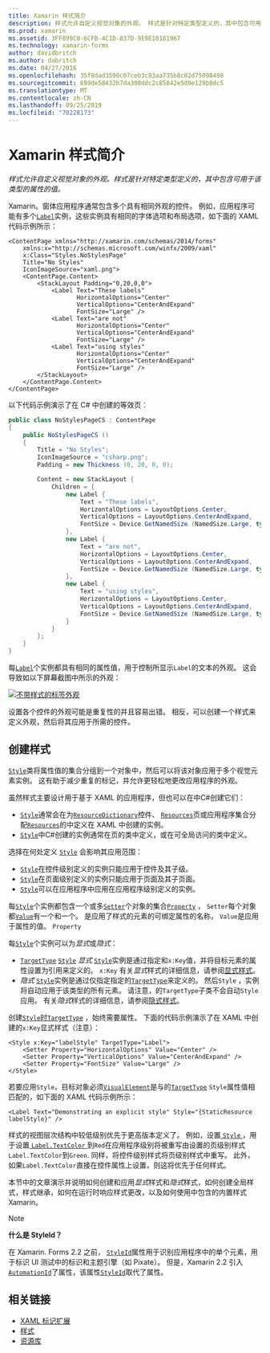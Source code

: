 ```yaml
---
title: Xamarin 样式简介
description: 样式允许自定义视觉对象的外观。 样式是针对特定类型定义的，其中包含可用于该类型的属性的值。
ms.prod: xamarin
ms.assetid: 3FF899C0-6CFB-4C1D-837D-9E9E10181967
ms.technology: xamarin-forms
author: davidbritch
ms.author: dabritch
ms.date: 04/27/2016
ms.openlocfilehash: 35f8dad3590c07ceb3c93aa735b8c02d75098498
ms.sourcegitcommit: 699de58432b7da300ddc2c85842e5d9e129b0dc5
ms.translationtype: MT
ms.contentlocale: zh-CN
ms.lasthandoff: 09/25/2019
ms.locfileid: "70228173"
---
```

# <a name="introduction-to-xamarinforms-styles"></a>Xamarin 样式简介

_样式允许自定义视觉对象的外观。样式是针对特定类型定义的，其中包含可用于该类型的属性的值。_

Xamarin。窗体应用程序通常包含多个具有相同外观的控件。 例如，应用程序可能有多个[`Label`](xref:Xamarin.Forms.Label)实例，这些实例具有相同的字体选项和布局选项，如下面的 XAML 代码示例所示：

```xaml
<ContentPage xmlns="http://xamarin.com/schemas/2014/forms"
    xmlns:x="http://schemas.microsoft.com/winfx/2009/xaml"
    x:Class="Styles.NoStylesPage"
    Title="No Styles"
    IconImageSource="xaml.png">
    <ContentPage.Content>
        <StackLayout Padding="0,20,0,0">
            <Label Text="These labels"
                   HorizontalOptions="Center"
                   VerticalOptions="CenterAndExpand"
                   FontSize="Large" />
            <Label Text="are not"
                   HorizontalOptions="Center"
                   VerticalOptions="CenterAndExpand"
                   FontSize="Large" />
            <Label Text="using styles"
                   HorizontalOptions="Center"
                   VerticalOptions="CenterAndExpand"
                   FontSize="Large" />
        </StackLayout>
    </ContentPage.Content>
</ContentPage>
```

以下代码示例演示了在 C# 中创建的等效页：

```csharp
public class NoStylesPageCS : ContentPage
{
    public NoStylesPageCS ()
    {
        Title = "No Styles";
        IconImageSource = "csharp.png";
        Padding = new Thickness (0, 20, 0, 0);

        Content = new StackLayout {
            Children = {
                new Label {
                    Text = "These labels",
                    HorizontalOptions = LayoutOptions.Center,
                    VerticalOptions = LayoutOptions.CenterAndExpand,
                    FontSize = Device.GetNamedSize (NamedSize.Large, typeof(Label))
                },
                new Label {
                    Text = "are not",
                    HorizontalOptions = LayoutOptions.Center,
                    VerticalOptions = LayoutOptions.CenterAndExpand,
                    FontSize = Device.GetNamedSize (NamedSize.Large, typeof(Label))
                },
                new Label {
                    Text = "using styles",
                    HorizontalOptions = LayoutOptions.Center,
                    VerticalOptions = LayoutOptions.CenterAndExpand,
                    FontSize = Device.GetNamedSize (NamedSize.Large, typeof(Label))
                }
            }
        };
    }
}
```

每[`Label`](xref:Xamarin.Forms.Label)个实例都具有相同的属性值，用于控制所显示`Label`的文本的外观。 这会导致如以下屏幕截图中所示的外观：

[![不带样式的标签外观](introduction-images/no-styles.png)](introduction-images/no-styles-large.png#lightbox)

设置各个控件的外观可能是重复性的并且容易出错。 相反，可以创建一个样式来定义外观，然后将其应用于所需的控件。

## <a name="create-a-style"></a>创建样式

[`Style`](xref:Xamarin.Forms.Style)类将属性值的集合分组到一个对象中，然后可以将该对象应用于多个视觉元素实例。 这有助于减少重复的标记，并允许更轻松地更改应用程序的外观。

虽然样式主要设计用于基于 XAML 的应用程序，但也可以在中C#创建它们：

- [`Style`](xref:Xamarin.Forms.Style)通常会在为[`ResourceDictionary`](xref:Xamarin.Forms.ResourceDictionary)控件、 [`Resources`](xref:Xamarin.Forms.Application.Resources)页或应用程序集合分配[`Resources`](xref:Xamarin.Forms.VisualElement.Resources)的中定义在 XAML 中创建的实例。
- [`Style`](xref:Xamarin.Forms.Style)中C#创建的实例通常在页的类中定义，或在可全局访问的类中定义。

选择在何处定义 [`Style`](xref:Xamarin.Forms.Style) 会影响其应用范围：

- [`Style`](xref:Xamarin.Forms.Style)在控件级别定义的实例只能应用于控件及其子级。
- [`Style`](xref:Xamarin.Forms.Style)在页面级别定义的实例只能应用于页面及其子页面。
- [`Style`](xref:Xamarin.Forms.Style)可以在应用程序中应用在应用程序级别定义的实例。

每[`Style`](xref:Xamarin.Forms.Style)个实例都包含一个或多[`Setter`](xref:Xamarin.Forms.Setter)个对象的集合[`Property`](xref:Xamarin.Forms.Setter.Property) ， `Setter`每个对象都[`Value`](xref:Xamarin.Forms.Setter.Value)有一个和一个。 是应用了样式的元素的可绑定属性的名称， `Value`是应用于属性的值。 `Property`

每[`Style`](xref:Xamarin.Forms.Style)个实例可以为*显式*或*隐式*：

- [`TargetType`](xref:Xamarin.Forms.Style.TargetType) [`Style`](xref:Xamarin.Forms.NavigableElement.Style) *显式* [`Style`](xref:Xamarin.Forms.Style)实例是通过指定和`x:Key`值，并将目标元素的属性设置为引用来定义的。 `x:Key` 有关*显式*样式的详细信息，请参阅[显式样式](~/xamarin-forms/user-interface/styles/explicit.md)。
- *隐式* [`Style`](xref:Xamarin.Forms.Style)实例是通过仅指定指定的[`TargetType`](xref:Xamarin.Forms.Style.TargetType)来定义的。 然后`Style` ，实例将自动应用于该类型的所有元素。 请注意，的`TargetType`子类不会自动`Style`应用。 有关*隐式*样式的详细信息，请参阅[隐式样式](~/xamarin-forms/user-interface/styles/implicit.md)。

创建[`Style`](xref:Xamarin.Forms.Style)[时`TargetType`](xref:Xamarin.Forms.Style.TargetType) ，始终需要属性。 下面的代码示例演示了在 XAML 中创建的`x:Key`显式样式（注意）：

```xaml
<Style x:Key="labelStyle" TargetType="Label">
    <Setter Property="HorizontalOptions" Value="Center" />
    <Setter Property="VerticalOptions" Value="CenterAndExpand" />
    <Setter Property="FontSize" Value="Large" />
</Style>
```

若要应用`Style`，目标对象必须[`VisualElement`](xref:Xamarin.Forms.VisualElement)是与的[`TargetType`](xref:Xamarin.Forms.Style.TargetType) `Style`属性值相匹配的，如下面的 XAML 代码示例所示：

```xaml
<Label Text="Demonstrating an explicit style" Style="{StaticResource labelStyle}" />
```

样式的视图层次结构中较低级别优先于更高版本定义了。 例如，设置[ `Style` ](xref:Xamarin.Forms.Style) ，用于设置[ `Label.TextColor` ](xref:Xamarin.Forms.Label.TextColor)到`Red`在应用程序级别将被重写由设置的页级别样式`Label.TextColor`到`Green`. 同样，将控件级别样式将页级别样式中重写。 此外，如果`Label.TextColor`直接在控件属性上设置，则这将优先于任何样式。

本节中的文章演示并说明如何创建和应用*显式*样式和*隐式*样式，如何创建全局样式，样式继承，如何在运行时响应样式更改，以及如何使用中包含的内置样式Xamarin。

> [!NOTE]
> **什么是 StyleId？**
>
> 在 Xamarin. Forms 2.2 之前， [`StyleId`](xref:Xamarin.Forms.Element.StyleId)属性用于识别应用程序中的单个元素，用于标识 UI 测试中的标识和主题引擎（如 Pixate）。 但是，Xamarin 2.2 引入[`AutomationId`](xref:Xamarin.Forms.Element.AutomationId)了属性，该属性[`StyleId`](xref:Xamarin.Forms.Element.StyleId)取代了属性。

## <a name="related-links"></a>相关链接

- [XAML 标记扩展](~/xamarin-forms/xaml/xaml-basics/xaml-markup-extensions.md)
- [样式](xref:Xamarin.Forms.Style)
- [资源库](xref:Xamarin.Forms.Setter)
